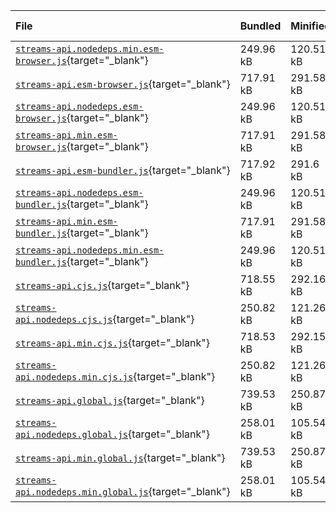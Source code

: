 | File | Bundled | Minified | Gziped | Rollup | Webpack | Import Statements |
| :------------------------------------------|:---------|:----------|:--------|:--------|:---------|:------------------- |
| [`streams-api.nodedeps.min.esm-browser.js`](visualizer/streams-api.nodedeps.min.esm-browser.html){target="_blank"} | 249.96 kB | 120.51 kB | 30.59 kB | 76.54 kB | 82.14 kB | 21 |
| [`streams-api.esm-browser.js`](visualizer/streams-api.esm-browser.html){target="_blank"} | 717.91 kB | 291.58 kB | 79.91 kB | 223.18 kB | 227.54 kB | 0 |
| [`streams-api.nodedeps.esm-browser.js`](visualizer/streams-api.nodedeps.esm-browser.html){target="_blank"} | 249.96 kB | 120.51 kB | 30.59 kB | 76.54 kB | 82.14 kB | 21 |
| [`streams-api.min.esm-browser.js`](visualizer/streams-api.min.esm-browser.html){target="_blank"} | 717.91 kB | 291.58 kB | 79.91 kB | 223.18 kB | 227.54 kB | 0 |
| [`streams-api.esm-bundler.js`](visualizer/streams-api.esm-bundler.html){target="_blank"} | 717.92 kB | 291.6 kB | 79.91 kB | 223.48 kB | 227.56 kB | 0 |
| [`streams-api.nodedeps.esm-bundler.js`](visualizer/streams-api.nodedeps.esm-bundler.html){target="_blank"} | 249.96 kB | 120.51 kB | 30.59 kB | 76.54 kB | 82.14 kB | 21 |
| [`streams-api.min.esm-bundler.js`](visualizer/streams-api.min.esm-bundler.html){target="_blank"} | 717.91 kB | 291.58 kB | 79.91 kB | 223.18 kB | 227.54 kB | 0 |
| [`streams-api.nodedeps.min.esm-bundler.js`](visualizer/streams-api.nodedeps.min.esm-bundler.html){target="_blank"} | 249.96 kB | 120.51 kB | 30.59 kB | 76.54 kB | 82.14 kB | 21 |
| [`streams-api.cjs.js`](visualizer/streams-api.cjs.html){target="_blank"} | 718.55 kB | 292.16 kB | 79.99 kB |  |  |  |
| [`streams-api.nodedeps.cjs.js`](visualizer/streams-api.nodedeps.cjs.html){target="_blank"} | 250.82 kB | 121.26 kB | 30.73 kB |  |  |  |
| [`streams-api.min.cjs.js`](visualizer/streams-api.min.cjs.html){target="_blank"} | 718.53 kB | 292.15 kB | 79.99 kB |  |  |  |
| [`streams-api.nodedeps.min.cjs.js`](visualizer/streams-api.nodedeps.min.cjs.html){target="_blank"} | 250.82 kB | 121.26 kB | 30.73 kB |  |  |  |
| [`streams-api.global.js`](visualizer/streams-api.global.html){target="_blank"} | 739.53 kB | 250.87 kB | 73.47 kB |  |  |  |
| [`streams-api.nodedeps.global.js`](visualizer/streams-api.nodedeps.global.html){target="_blank"} | 258.01 kB | 105.54 kB | 28.2 kB |  |  |  |
| [`streams-api.min.global.js`](visualizer/streams-api.min.global.html){target="_blank"} | 739.53 kB | 250.87 kB | 73.47 kB |  |  |  |
| [`streams-api.nodedeps.min.global.js`](visualizer/streams-api.nodedeps.min.global.html){target="_blank"} | 258.01 kB | 105.54 kB | 28.2 kB |  |  |  |